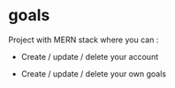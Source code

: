 # goals

Project with MERN stack where you can :

- Create / update / delete your account

- Create / update / delete your own goals
